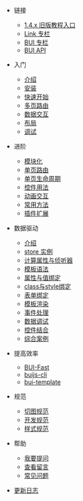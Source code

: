 * 链接
    * [1.4.x 旧版教程入口](http://www.easybui.com/guide-1.4.x/)
    * [Link 专栏](linkapi.md)
    * [BUI 专栏](article.md)
    * [BUI API](api/index.html ':ignore')


* 入门

  * [介绍](chapter1/about.md)
  * [安装](chapter1/installation.md)
  * [快速开始](chapter1/quickstart.md)
  * [多页路由](chapter1/multipage.md)
  * [数据交互](chapter1/request.md)
  * [布局](chapter1/layout.md)
  * [调试](chapter1/debug.md)


* 进阶
  * [模块化](chapter2/loader.md)
  * [单页路由](chapter2/router.md)
  * [单页生命周期](chapter2/life.md)
  * [控件用法](chapter2/controls.md)
  * [动画交互](chapter2/animate.md)
  * [常用方法](chapter2/method.md)
  * [插件扩展](chapter2/extend.md)

* 数据驱动
  * [介绍](store/about.md)
  * [store 实例](store/distance.md)
  * [计算属性与侦听器](store/computed.md)
  * [模板语法](store/template-synatax.md)
  * [属性与值绑定](store/attribute.md)
  * [class与style绑定](store/class.md)
  * [表单绑定](store/form.md)
  * [模板渲染](store/template.md)
  * [事件处理](store/event.md)
  * [数据调试](store/debug.md)
  * [控件结合](store/controls.md)
  * [综合案例](store/case.md)

* 提高效率
  * [BUI-Fast](tools/buifast.md)
  * [buijs-cli](tools/buijs.md)
  * [bui-template](tools/bui-template.md)

* 规范
  * [切图规范](ui/cutimage.md)
  * [开发规范](ui/standard.md)
  * [样式规范](ui/style.md)

* 帮助
  * [我要提问](https://github.com/imouou/BUI-Guide/issues)
  * [查看留言](https://github.com/imouou/BUI-Guide/issues?q=is:issue+is:closed)
  * [常见问题](help.md)

* [更新日志](changelog.md)
